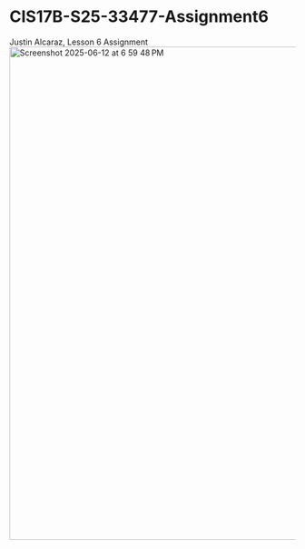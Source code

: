 # CIS17B-S25-33477-Assignment6
Justin Alcaraz, Lesson 6 Assignment
<img width="868" alt="Screenshot 2025-06-12 at 6 59 48 PM" src="https://github.com/user-attachments/assets/33939985-e6eb-4114-94a1-018814c47a14" />
